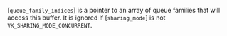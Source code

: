 [`queue_family_indices`] is a pointer to an array of queue families
that will access this buffer.
It is ignored if [`sharing_mode`] is not
`VK_SHARING_MODE_CONCURRENT`.
